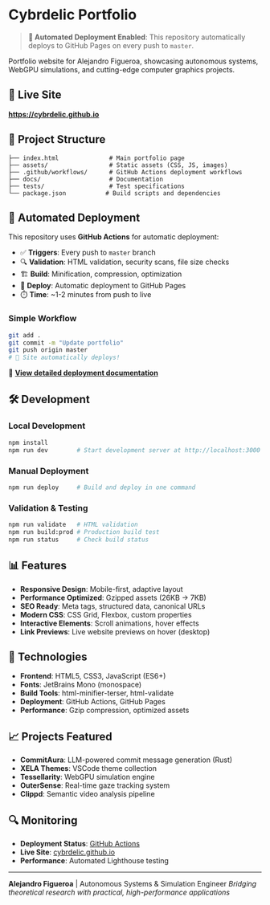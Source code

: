 # Cybrdelic Portfolio

> **🤖 Automated Deployment Enabled**: This repository automatically deploys to GitHub Pages on every push to `master`.

Portfolio website for Alejandro Figueroa, showcasing autonomous systems, WebGPU simulations, and cutting-edge computer graphics projects.

## 🚀 Live Site
**https://cybrdelic.github.io**

## 📁 Project Structure
```
├── index.html              # Main portfolio page
├── assets/                 # Static assets (CSS, JS, images)
├── .github/workflows/      # GitHub Actions deployment workflows
├── docs/                   # Documentation
├── tests/                  # Test specifications
└── package.json           # Build scripts and dependencies
```

## 🤖 Automated Deployment

This repository uses **GitHub Actions** for automatic deployment:

- ✅ **Triggers**: Every push to `master` branch
- 🔍 **Validation**: HTML validation, security scans, file size checks
- 🏗️ **Build**: Minification, compression, optimization
- 🚀 **Deploy**: Automatic deployment to GitHub Pages
- ⏱️ **Time**: ~1-2 minutes from push to live

### Simple Workflow
```bash
git add .
git commit -m "Update portfolio"
git push origin master
# 🎉 Site automatically deploys!
```

📖 **[View detailed deployment documentation](docs/AUTOMATED_DEPLOYMENT.md)**

## 🛠️ Development

### Local Development
```bash
npm install
npm run dev        # Start development server at http://localhost:3000
```

### Manual Deployment
```bash
npm run deploy     # Build and deploy in one command
```

### Validation & Testing
```bash
npm run validate   # HTML validation
npm run build:prod # Production build test
npm run status     # Check build status
```

## 📊 Features

- **Responsive Design**: Mobile-first, adaptive layout
- **Performance Optimized**: Gzipped assets (26KB → 7KB)
- **SEO Ready**: Meta tags, structured data, canonical URLs
- **Modern CSS**: CSS Grid, Flexbox, custom properties
- **Interactive Elements**: Scroll animations, hover effects
- **Link Previews**: Live website previews on hover (desktop)

## 🔧 Technologies

- **Frontend**: HTML5, CSS3, JavaScript (ES6+)
- **Fonts**: JetBrains Mono (monospace)
- **Build Tools**: html-minifier-terser, html-validate
- **Deployment**: GitHub Actions, GitHub Pages
- **Performance**: Gzip compression, optimized assets

## 📈 Projects Featured

- **CommitAura**: LLM-powered commit message generation (Rust)
- **XELA Themes**: VSCode theme collection
- **Tessellarity**: WebGPU simulation engine
- **OuterSense**: Real-time gaze tracking system
- **Clippd**: Semantic video analysis pipeline

## 🔍 Monitoring

- **Deployment Status**: [GitHub Actions](https://github.com/cybrdelic/cybrdelic.github.io/actions)
- **Live Site**: [cybrdelic.github.io](https://cybrdelic.github.io)
- **Performance**: Automated Lighthouse testing

---

**Alejandro Figueroa** | Autonomous Systems & Simulation Engineer
*Bridging theoretical research with practical, high-performance applications*
